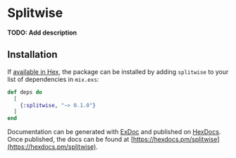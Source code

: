 # Splitwise

**TODO: Add description**

## Installation

If [available in Hex](https://hex.pm/docs/publish), the package can be installed
by adding `splitwise` to your list of dependencies in `mix.exs`:

```elixir
def deps do
  [
    {:splitwise, "~> 0.1.0"}
  ]
end
```

Documentation can be generated with [ExDoc](https://github.com/elixir-lang/ex_doc)
and published on [HexDocs](https://hexdocs.pm). Once published, the docs can
be found at [https://hexdocs.pm/splitwise](https://hexdocs.pm/splitwise).

